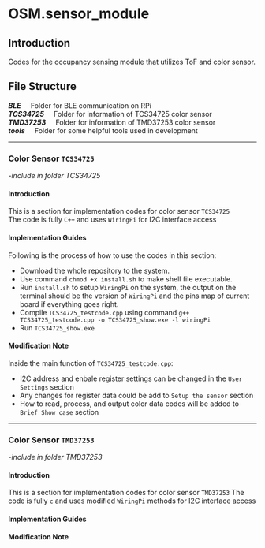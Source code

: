 # OSM.sensor_module

## Introduction
Codes for the occupancy sensing module that utilizes ToF and color sensor.

## File Structure
__*BLE*__
    Folder for BLE communication on RPi  
__*TCS34725*__
    Folder for information of TCS34725 color sensor  
__*TMD37253*__
    Folder for information of TMD37253 color sensor  
__*tools*__
    Folder for some helpful tools used in development

---

### Color Sensor `TCS34725`
*-include in folder TCS34725*

#### Introduction
This is a section for implementation codes for color sensor `TCS34725`  
The code is fully `C++` and uses `WiringPi` for I2C interface access

#### Implementation Guides
Following is the process of how to use the codes in this section:
- Download the whole repository to the system.
- Use command `chmod +x install.sh` to make shell file executable.
- Run `install.sh` to setup `WiringPi` on the system, the output on the terminal should be the version of `WiringPi` and the pins map of current board if everything goes right.
- Compile `TCS34725_testcode.cpp` using command `g++ TCS34725_testcode.cpp -o TCS34725_show.exe -l wiringPi`
- Run `TCS34725_show.exe`

#### Modification Note
Inside the main function of `TCS34725_testcode.cpp`:
- I2C address and enbale register settings can be changed in the `User Settings` section
- Any changes for register data could be add to `Setup the sensor` section
- How to read, process, and output color data codes will be added to `Brief Show case` section

---

### Color Sensor `TMD37253`
*-include in folder TMD37253*

#### Introduction
This is a section for implementation codes for color sensor `TMD37253`
The code is fully `c` and uses modified `WiringPi` methods for I2C interface access

#### Implementation Guides

#### Modification Note
